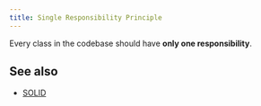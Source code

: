 ```yaml
---
title: Single Responsibility Principle
---
```


Every class in the codebase should have **only one responsibility**.

## See also

- [SOLID](/knowledge/oop/solid.md)
